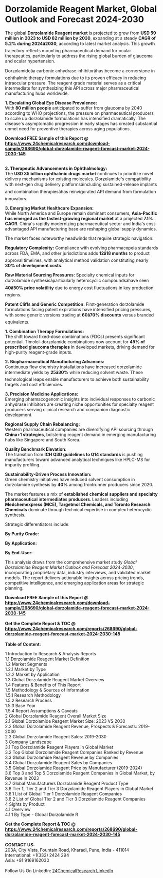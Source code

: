 <h1>Dorzolamide Reagent Market, Global Outlook and Forecast 2024-2030</h1><p>The global <strong>Dorzolamide Reagent market</strong> is projected to grow from <strong>USD 59 million in 2023 to USD 82 million by 2030</strong>, expanding at a steady <strong>CAGR of 5.2% during 2024â2030</strong>, according to latest market analysis. This growth trajectory reflects mounting pharmaceutical demand for ocular therapeutics, particularly to address the rising global burden of glaucoma and ocular hypertension.</p><p>Dorzolamideâa carbonic anhydrase inhibitorâhas become a cornerstone in ophthalmic therapy formulations due to its proven efficacy in reducing intraocular pressure. The reagent grade material serves as a critical intermediate for synthesizing this API across major pharmaceutical manufacturing hubs worldwide.</p><p><strong>1. Escalating Global Eye Disease Prevalence:</strong><br>
With <strong>80 million people</strong> anticipated to suffer from glaucoma by 2040 according to WHO projections, the pressure on pharmaceutical producers to scale up dorzolamide formulations has intensified dramatically. The disease's asymptomatic progression in early stages has created substantial unmet need for preventive therapies across aging populations.</p><div><b>Download FREE Sample of this Report @ 
            <a href="https://www.24chemicalresearch.com/download-sample/268690/global-dorzolamide-reagent-forecast-market-2024-2030-145">
            https://www.24chemicalresearch.com/download-sample/268690/global-dorzolamide-reagent-forecast-market-2024-2030-145</a></b></div><br><p><strong>2. Therapeutic Advancements in Ophthalmology:</strong><br>
The <strong>USD 35 billion ophthalmic drugs market</strong> continues to prioritize novel delivery mechanisms for existing molecules. Dorzolamide's compatibility with next-gen drug delivery platformsâincluding sustained-release implants and combination therapiesâhas reinvigorated API demand from formulation innovators.</p><p><strong>3. Emerging Market Healthcare Expansion:</strong><br>
While North America and Europe remain dominant consumers, <strong>Asia-Pacific has emerged as the fastest-growing regional market</strong> at a projected <strong>7.1% CAGR</strong>. China's rapidly modernizing pharmaceutical sector and India's cost-advantaged API manufacturing base are reshaping global supply dynamics.</p><p>The market faces noteworthy headwinds that require strategic navigation:</p><p><strong>Regulatory Complexity:</strong> Compliance with evolving pharmacopeia standards across FDA, EMA, and other jurisdictions adds <strong>12â18 months</strong> to product approval timelines, with analytical method validation constituting nearly <strong>30% of development costs</strong>.</p><p><strong>Raw Material Sourcing Pressures:</strong> Specialty chemical inputs for dorzolamide synthesisâparticularly heterocyclic compoundsâhave seen <strong>40â50% price volatility</strong> due to energy cost fluctuations in key production regions.</p><p><strong>Patent Cliffs and Generic Competition:</strong> First-generation dorzolamide formulations facing patent expirations have intensified pricing pressures, with some generic versions trading at <strong>60â70% discounts</strong> versus branded equivalents.</p><p><strong>1. Combination Therapy Formulations:</strong><br>
The shift toward fixed-dose combinations (FDCs) presents significant potential. Timolol-dorzolamide combinations now account for <strong>45% of prescribed glaucoma therapies</strong> in developed markets, driving demand for high-purity reagent-grade inputs.</p><p><strong>2. Biopharmaceutical Manufacturing Advances:</strong><br>
Continuous flow chemistry installations have increased dorzolamide intermediate yields by <strong>25â30%</strong> while reducing solvent waste. These technological leaps enable manufacturers to achieve both sustainability targets and cost efficiencies.</p><p><strong>3. Precision Medicine Applications:</strong><br>
Emerging pharmacogenomic insights into individual responses to carbonic anhydrase inhibitors are creating niche opportunities for specialty reagent producers serving clinical research and companion diagnostic development.</p><p><strong>Regional Supply Chain Rebalancing:</strong><br>
	Western pharmaceutical companies are diversifying API sourcing through <strong>China+1 strategies</strong>, bolstering reagent demand in emerging manufacturing hubs like Singapore and South Korea.</p><p><strong>Quality Benchmark Elevation:</strong><br>
	The transition from <strong>ICH Q3D guidelines to Q14 standards</strong> is pushing manufacturers toward advanced analytical techniques like HPLC-MS for impurity profiling.</p><p><strong>Sustainability-Driven Process Innovation:</strong><br>
	Green chemistry initiatives have reduced solvent consumption in dorzolamide synthesis by <strong>40%</strong> among frontrunner producers since 2020.</p><p>The market features a mix of <strong>established chemical suppliers and specialty pharmaceutical intermediates producers</strong>. Leaders including <strong>Medchemexpress (MCE), Targetmol Chemicals, and Toronto Research Chemicals</strong> dominate through technical expertise in complex heterocyclic synthesis.</p><p>Strategic differentiators include:</p><p><strong>By Purity Grade:</strong></p><p><strong>By Application:</strong></p><p><strong>By End-User:</strong></p><p>This analysis draws from the comprehensive market study <em>Global Dorzolamide Reagent Market Outlook and Forecast 2024-2030</em>, incorporating proprietary data, industry interviews, and validated market models. The report delivers actionable insights across pricing trends, competitive intelligence, and emerging application areas for strategic planning.</p><div><b>Download FREE Sample of this Report @ 
            <a href="https://www.24chemicalresearch.com/download-sample/268690/global-dorzolamide-reagent-forecast-market-2024-2030-145">
            https://www.24chemicalresearch.com/download-sample/268690/global-dorzolamide-reagent-forecast-market-2024-2030-145</a></b></div><br><div><b>Get the Complete Report & TOC @ 
            <a href="https://www.24chemicalresearch.com/reports/268690/global-dorzolamide-reagent-forecast-market-2024-2030-145">
            https://www.24chemicalresearch.com/reports/268690/global-dorzolamide-reagent-forecast-market-2024-2030-145</a></b></div><br>
            <b>Table of Content:</b><p>1 Introduction to Research & Analysis Reports<br />
    1.1 Dorzolamide Reagent Market Definition<br />
    1.2 Market Segments<br />
        1.2.1 Market by Type<br />
        1.2.2 Market by Application<br />
    1.3 Global Dorzolamide Reagent Market Overview<br />
    1.4 Features & Benefits of This Report<br />
    1.5 Methodology & Sources of Information<br />
        1.5.1 Research Methodology<br />
        1.5.2 Research Process<br />
        1.5.3 Base Year<br />
        1.5.4 Report Assumptions & Caveats<br />
2 Global Dorzolamide Reagent Overall Market Size<br />
    2.1 Global Dorzolamide Reagent Market Size: 2023 VS 2030<br />
    2.2 Global Dorzolamide Reagent Revenue, Prospects & Forecasts: 2019-2030<br />
    2.3 Global Dorzolamide Reagent Sales: 2019-2030<br />
3 Company Landscape<br />
    3.1 Top Dorzolamide Reagent Players in Global Market<br />
    3.2 Top Global Dorzolamide Reagent Companies Ranked by Revenue<br />
    3.3 Global Dorzolamide Reagent Revenue by Companies<br />
    3.4 Global Dorzolamide Reagent Sales by Companies<br />
    3.5 Global Dorzolamide Reagent Price by Manufacturer (2019-2024)<br />
    3.6 Top 3 and Top 5 Dorzolamide Reagent Companies in Global Market, by Revenue in 2023<br />
    3.7 Global Manufacturers Dorzolamide Reagent Product Type<br />
    3.8 Tier 1, Tier 2 and Tier 3 Dorzolamide Reagent Players in Global Market<br />
        3.8.1 List of Global Tier 1 Dorzolamide Reagent Companies<br />
        3.8.2 List of Global Tier 2 and Tier 3 Dorzolamide Reagent Companies<br />
4 Sights by Product<br />
    4.1 Overview<br />
        4.1.1 By Type - Global Dorzolamide R</p><div><b>Get the Complete Report & TOC @ 
            <a href="https://www.24chemicalresearch.com/reports/268690/global-dorzolamide-reagent-forecast-market-2024-2030-145">
            https://www.24chemicalresearch.com/reports/268690/global-dorzolamide-reagent-forecast-market-2024-2030-145</a></b></div><br><b>CONTACT US:</b><br>
            203A, City Vista, Fountain Road, Kharadi, Pune, India - 411014<br>
            International: +1(332) 2424 294<br>
            Asia: +91 9169162030 <br><br>
            Follow Us On LinkedIn: <a href="https://www.linkedin.com/company/24chemicalresearch/">24ChemicalResearch LinkedIn</a>